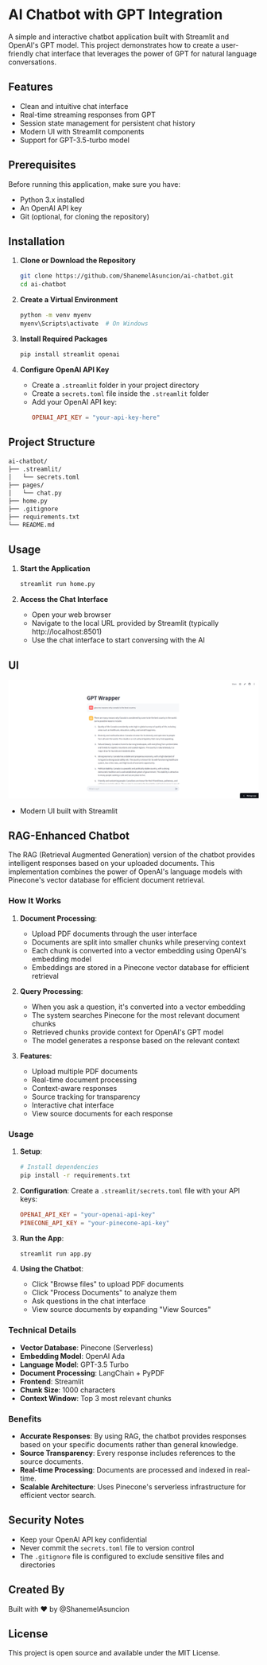 # AI Chatbot with GPT Integration

A simple and interactive chatbot application built with Streamlit and OpenAI's GPT model. This project demonstrates how to create a user-friendly chat interface that leverages the power of GPT for natural language conversations.

## Features

- Clean and intuitive chat interface
- Real-time streaming responses from GPT
- Session state management for persistent chat history
- Modern UI with Streamlit components
- Support for GPT-3.5-turbo model

## Prerequisites

Before running this application, make sure you have:

- Python 3.x installed
- An OpenAI API key
- Git (optional, for cloning the repository)

## Installation

1. **Clone or Download the Repository**
   ```bash
   git clone https://github.com/ShanemelAsuncion/ai-chatbot.git
   cd ai-chatbot
   ```

2. **Create a Virtual Environment**
   ```bash
   python -m venv myenv
   myenv\Scripts\activate  # On Windows
   ```

3. **Install Required Packages**
   ```bash
   pip install streamlit openai
   ```

4. **Configure OpenAI API Key**
   - Create a `.streamlit` folder in your project directory
   - Create a `secrets.toml` file inside the `.streamlit` folder
   - Add your OpenAI API key:
     ```toml
     OPENAI_API_KEY = "your-api-key-here"
     ```

## Project Structure

```
ai-chatbot/
├── .streamlit/
│   └── secrets.toml
├── pages/
│   └── chat.py
├── home.py
├── .gitignore
├── requirements.txt
└── README.md
```

## Usage

1. **Start the Application**
   ```bash
   streamlit run home.py
   ```

2. **Access the Chat Interface**
   - Open your web browser
   - Navigate to the local URL provided by Streamlit (typically http://localhost:8501)
   - Use the chat interface to start conversing with the AI

## UI

![AI Chatbot Interface](assets/screenshot.png)

- Modern UI built with Streamlit

## RAG-Enhanced Chatbot

The RAG (Retrieval Augmented Generation) version of the chatbot provides intelligent responses based on your uploaded documents. This implementation combines the power of OpenAI's language models with Pinecone's vector database for efficient document retrieval.

### How It Works

1. **Document Processing**:
   - Upload PDF documents through the user interface
   - Documents are split into smaller chunks while preserving context
   - Each chunk is converted into a vector embedding using OpenAI's embedding model
   - Embeddings are stored in a Pinecone vector database for efficient retrieval

2. **Query Processing**:
   - When you ask a question, it's converted into a vector embedding
   - The system searches Pinecone for the most relevant document chunks
   - Retrieved chunks provide context for OpenAI's GPT model
   - The model generates a response based on the relevant context

3. **Features**:
   - Upload multiple PDF documents
   - Real-time document processing
   - Context-aware responses
   - Source tracking for transparency
   - Interactive chat interface
   - View source documents for each response

### Usage

1. **Setup**:
   ```bash
   # Install dependencies
   pip install -r requirements.txt
   ```

2. **Configuration**:
   Create a `.streamlit/secrets.toml` file with your API keys:
   ```toml
   OPENAI_API_KEY = "your-openai-api-key"
   PINECONE_API_KEY = "your-pinecone-api-key"
   ```

3. **Run the App**:
   ```bash
   streamlit run app.py
   ```

4. **Using the Chatbot**:
   - Click "Browse files" to upload PDF documents
   - Click "Process Documents" to analyze them
   - Ask questions in the chat interface
   - View source documents by expanding "View Sources"

### Technical Details

- **Vector Database**: Pinecone (Serverless)
- **Embedding Model**: OpenAI Ada
- **Language Model**: GPT-3.5 Turbo
- **Document Processing**: LangChain + PyPDF
- **Frontend**: Streamlit
- **Chunk Size**: 1000 characters
- **Context Window**: Top 3 most relevant chunks

### Benefits

- **Accurate Responses**: By using RAG, the chatbot provides responses based on your specific documents rather than general knowledge.
- **Source Transparency**: Every response includes references to the source documents.
- **Real-time Processing**: Documents are processed and indexed in real-time.
- **Scalable Architecture**: Uses Pinecone's serverless infrastructure for efficient vector search.

## Security Notes

- Keep your OpenAI API key confidential
- Never commit the `secrets.toml` file to version control
- The `.gitignore` file is configured to exclude sensitive files and directories

## Created By

Built with ❤️ by @ShanemelAsuncion

## License

This project is open source and available under the MIT License.